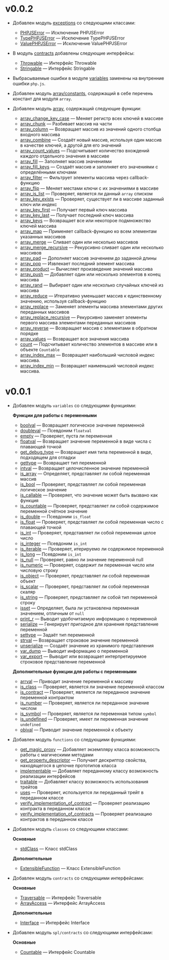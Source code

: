 # v0.0.2

-   Добавлен модуль [exceptions](./docs/langref/exceptions.md) со следующими классами:

    -   [PHPJSError](./docs/langref/exceptions/PHPJSError.md) &mdash; Исключение PHPJSError
    -   [TypePHPJSError](./docs/langref/exceptions/TypePHPJSError.md) &mdash; Исключение
        TypePHPJSError
    -   [ValuePHPJSError](./docs/langref/exceptions/ValuePHPJSError.md) &mdash; Исключение
        ValuePHPJSError

-   В модуль [contracts](./docs/langref/interfaces.md) добавлены следующие интерфейсы:

    -   [Throwable](./docs/langref/interfaces/base/Throwable.md) &mdash; Интерфейс Throwable
    -   [Stringable](./docs/langref/interfaces/base/Stringable.md) &mdash; Интерфейс Stringable

-   Выбрасываемые ошибки в модуле [variables](./docs/funcref/vartype/var.md) заменены на внутренние
    ошибки `php.js`.

-   Добавлен модуль [array/constants](./docs/funcref/vartype/array/constants.md), содержащий в себе
    перечень констант для модуля `array`.

-   Добавлен модуль [array](./docs/funcref/vartype/array.md), содержащий следующие функции:

    -   [array_change_key_case](./docs/funcref/vartype/array/func/array_change_key_case.md) &mdash;
        Меняет регистр всех ключей в массиве
    -   [array_chunk](./docs/funcref/vartype/array/func/array_chunk.md) &mdash; Разбивает массив на
        части
    -   [array_column](./docs/funcref/vartype/array/func/array_column.md) &mdash; Возвращает массив
        из значений одного столбца входного массива
    -   [array_combine](./docs/funcref/vartype/array/func/array_combine.md) &mdash; Создаёт новый
        массив, используя один массив в качестве ключей, а другой для его значений
    -   [array_count_values](./docs/funcref/vartype/array/func/array_count_values.md) &mdash;
        Подсчитывает количество вхождений каждого отдельного значения в массиве
    -   [array_fill](./docs/funcref/vartype/array/func/array_fill.md) &mdash; Заполняет массив
        значениями
    -   [array_fill_keys](./docs/funcref/vartype/aarray/func/array_fill_keys.md) &mdash; Создаёт
        массив и заполняет его значениями с определёнными ключами
    -   [array_filter](./docs/funcref/vartype/array/func/array_filter.md) &mdash; Фильтрует элементы
        массива через callback-функцию
    -   [array_flip](./docs/funcref/vartype/array/func/array_flip.md) &mdash; Меняет местами ключи с
        их значениями в массиве
    -   [array_is_list](./docs/funcref/vartype/array/func/array_is_list.md) &mdash; Проверяет,
        является ли данный `array` списком
    -   [array_key_exists](./docs/funcref/vartype/array/func/array_key_exists.md) &mdash; Проверяет,
        существует ли в массиве заданный ключ или индекс
    -   [array_key_first](./docs/funcref/vartype/array/func/array_key_first.md) &mdash; Получает
        первый ключ массива
    -   [array_key_last](./docs/funcref/vartype/array/func/array_key_last.md) &mdash; Получает
        последний ключ массива
    -   [array_keys](./docs/funcref/vartype/array/func/array_keys.md) &mdash; Возвращает все или
        некоторое подмножество ключей массива
    -   [array_map](./docs/funcref/vartype/array/func/array_map.md) &mdash; Применяет
        callback-функцию ко всем элементам указанных массивов
    -   [array_merge](./docs/funcref/vartype/array/func/array_merge.md) &mdash; Сливает один или
        несколько массивов
    -   [array_merge_recursive](./docs/funcref/vartype/array/func/array_merge_recursive.md) &mdash;
        Рекурсивно сливает один или несколько массивов
    -   [array_pad](./docs/funcref/vartype/array/func/array_pad.md) &mdash; Дополняет массив
        значением до заданной длины
    -   [array_pop](./docs/funcref/vartype/array/func/array_pop.md) &mdash; Извлекает последний
        элемент массива
    -   [array_product](./docs/funcref/vartype/array/func/array_product.md) &mdash; Вычисляет
        произведение значений массива
    -   [array_push](./docs/funcref/vartype/array/func/array_push.md) &mdash; Добавляет один или
        несколько элементов в конец массива
    -   [array_rand](./docs/funcref/vartype/array/func/array_rand.md) &mdash; Выбирает один или
        несколько случайных ключей из массива
    -   [array_reduce](./docs/funcref/vartype/array/func/array_reduce.md) &mdash; Итеративно
        уменьшает массив к единственному значению, используя callback-функцию
    -   [array_replace](./docs/funcref/vartype/array/func/array_replace.md) &mdash; Заменяет
        элементы массива элементами других переданных массивов
    -   [array_replace_recursive](./docs/funcref/vartype/array/func/array_replace_recursive.md)
        &mdash; Рекурсивно заменяет элементы первого массива элементами переданных массивов
    -   [array_reverse](./docs/funcref/vartype/array/func/array_reverse.md) &mdash; Возвращает
        массив с элементами в обратном порядке
    -   [array_values](./docs/funcref/vartype/array/func/array_values.md) &mdash; Возвращает все
        значения массива
    -   [count](./docs/funcref/vartype/array/func/count.md) &mdash; Подсчитывает количество
        элементов в массиве или в объекте `Countable`
    -   [array_index_max](./docs/funcref/vartype/array/other/array_index_max.md) &mdash; Возвращает
        наибольший числовой индекс массива.
    -   [array_index_min](./docs/funcref/vartype/array/other/array_index_min.md) &mdash; Возвращает
        наименьший числовой индекс массива.

# v0.0.1

-   Добавлен модуль `variables` со следующими функциями:

    **Функции для работы с переменными**

    -   [boolval](./docs/funcref/vartype/var/func/boolval.md) &mdash; Возвращает логическое значение
        переменной
    -   [doubleval](./docs/funcref/vartype/var/func/doubleval.md) &mdash; Псевдоним `floatval`
    -   [empty](./docs/funcref/vartype/var/func/empty.md) &mdash; Проверяет, пуста ли переменная
    -   [floatval](./docs/funcref/vartype/var/func/floatval.md) &mdash; Возвращает значение
        переменной в виде числа с плавающей точкой
    -   [get_debug_type](./docs/funcref/vartype/var/func/get_debug_type.md) &mdash; Возвращает имя
        типа переменной в виде, подходящем для отладки
    -   [gettype](./docs/funcref/vartype/var/func/gettype.md) &mdash; Возвращает тип переменной
    -   [intval](./docs/funcref/vartype/var/func/intval.md) &mdash; Возвращает целочисленное
        значение переменной
    -   [is_array](./docs/funcref/vartype/var/func/is_array.md) &mdash; Определяет, представляет ли
        собой переменная массив
    -   [is_bool](./docs/funcref/vartype/var/func/is_bool.md) &mdash; Проверяет, представляет ли
        собой переменная логическое значение
    -   [is_callable](./docs/funcref/vartype/var/func/is_callable.md) &mdash; Проверяет, что
        значение может быть вызвано как функция
    -   [is_countable](./docs/funcref/vartype/var/func/is_countable.md) &mdash; Проверяет,
        представляет ли собой содержимое переменной счётное значение
    -   [is_double](./docs/funcref/vartype/var/func/is_double.md) &mdash; Псевдоним `is_float`
    -   [is_float](./docs/funcref/vartype/var/func/is_float.md) &mdash; Проверяет, представляет ли
        собой переменная число с плавающей точкой
    -   [is_int](./docs/funcref/vartype/var/func/is_int.md) &mdash; Проверяет, представляет ли собой
        переменная целое число
    -   [is_integer](./docs/funcref/vartype/var/func/is_integer.md) &mdash; Псевдоним `is_int`
    -   [is_iterable](./docs/funcref/vartype/var/func/is_iterable.md) &mdash; Проверяет, итерируемо
        ли содержимое переменной
    -   [is_long](./docs/funcref/vartype/var/func/is_long.md) &mdash; Псевдоним `is_int`
    -   [is_null](./docs/funcref/vartype/var/func/is_null.md) &mdash; Проверяет, равно ли значение
        переменной null
    -   [is_numeric](./docs/funcref/vartype/var/func/is_numeric.md) &mdash; Проверяет, содержит ли
        переменная число или числовую строку
    -   [is_object](./var/func/is_object.md) &mdash; Проверяет, представляет ли собой переменная
        объект
    -   [is_scalar](./docs/funcref/vartype/var/func/is_scalar.md) &mdash; Проверяет, представляет ли
        собой переменная скаляр
    -   [is_string](./docs/funcref/vartype/var/func/is_string.md) &mdash; Проверяет, представляет ли
        собой тип переменной строку
    -   [isset](./docs/funcref/vartype/var/func/isset.md) &mdash; Определяет, была ли установлена
        переменная значением, отличным от `null`
    -   [print_r](./docs/funcref/vartype/var/func/print_r.md) &mdash; Выводит удобочитаемую
        информацию о переменной
    -   [serialize](./docs/funcref/vartype/var/func/serialize.md) &mdash; Генерирует пригодное для
        хранения представление переменной
    -   [settype](./docs/funcref/vartype/var/func/settype.md) &mdash; Задаёт тип переменной
    -   [strval](./docs/funcref/vartype/var/func/strval.md) &mdash; Возвращает строковое значение
        переменной
    -   [unserialize](./docs/funcref/vartype/var/func/unserialize.md) &mdash; Создаёт значение из
        хранимого представления
    -   [var_dump](./docs/funcref/vartype/var/func/var_dump.md) &mdash; Выводит информацию о
        переменной
    -   [var_export](./docs/funcref/vartype/var/func/var_export.md) &mdash; Выводит или возвращает
        интерпретируемое строковое представление переменной

    **Дополнительные функции для работы с переменными**

    -   [arrval](./docs/funcref/vartype/var/other/arrval.md) &mdash; Приводит значение переменной к
        массиву
    -   [is_class](./docs/funcref/vartype/var/other/is_class.md) &mdash; Проверяет, является ли
        значение переменной классом
    -   [is_contract](./docs/funcref/vartype/var/other/is_contract.md) &mdash; Проверяет, является
        ли переданное значение переменной контрактом
    -   [is_number](./docs/funcref/vartype/var/other/is_number.md) &mdash; Проверяет, является ли
        переданное значение числом
    -   [is_symbol](./docs/funcref/vartype/var/other/is_symbol.md) &mdash; Проверяет, является ли
        переменная типом `symbol`
    -   [is_undefined](./docs/funcref/vartype/var/other/is_undefined.md) &mdash; Проверяет, имеет ли
        переменная значение `undefined`
    -   [objval](./docs/funcref/vartype/var/other/objval.md) &mdash; Приводит значение переменной к
        объекту

-   Добавлен модуль `functions` со следующими функциями:

    -   [get_magic_proxy](./docs/funcref/vartype/other/get_magic_proxy.md) &mdash; Добавляет
        экземпляру класса возможность работы с магическими методами
    -   [get_property_descriptor](./docs/funcref/vartype/other/get_property_descriptor.md) &mdash;
        Получает дескриптор свойства, находящегося в цепочке прототипов класса
    -   [implementable](./docs/funcref/vartype/other/implementable.md) &mdash; Добавляет переданному
        классу возможность реализации интерфейсов
    -   [traitable](./docs/funcref/vartype/other/traitable.md) &mdash; Добавляет классу возможность
        использования трейтов
    -   [uses](./docs/funcref/vartype/other/uses.md) &mdash; Проверяет, используется ли переданный
        трейт в переданном классе
    -   [verify_implementation_of_contract](./docs/funcref/vartype/other/verify_implementation_of_contract.md)
        &mdash; Проверяет реализацию контракта в переданном классе
    -   [verify_implementation_of_contracts](./docs/funcref/vartype/other/verify_implementation_of_contracts.md)
        &mdash; Проверяет реализацию контрактов в переданном классе

-   Добавлен модуль `classes` со следующими классами:

    **Основные**

    -   [stdClass](./docs/langref/interfaces/base/stdClass.md) &mdash; Класс stdClass

    **Дополнительные**

    -   [ExtensibleFunction](./docs/langref/interfaces/other/ExtensibleFunction.md) &mdash; Класс
        ExtensibleFunction

-   Добавлен модуль `contracts` со следующими интерфейсами:

    **Основные**

    -   [Traversable](./docs/langref/interfaces/base/Traversable.md) &mdash; Интерфейс Traversable
    -   [ArrayAccess](./docs/langref/interfaces/base/ArrayAccess.md) &mdash; Интерфейс ArrayAccess

    **Дополнительные**

    -   [Interface](./docs/langref/interfaces/other/Interface.md) &mdash; Интерфейс Interface

-   Добавлен модуль `spl/contracts` со следующими интерфейсами:

    **Основные**

    -   [Countable](./docs/funcref/other/spl/interfaces/Countable.md) &mdash; Интерфейс Countable
